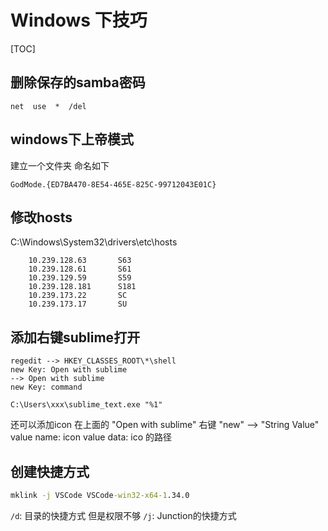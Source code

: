# Windows 下技巧

[TOC]

## 删除保存的samba密码
```batch
net  use  *  /del
```

## windows下上帝模式
建立一个文件夹 命名如下
```batch
GodMode.{ED7BA470-8E54-465E-825C-99712043E01C} 
```

## 修改hosts
C:\Windows\System32\drivers\etc\hosts
```
    10.239.128.63       S63
    10.239.128.61       S61
    10.239.129.59       S59
    10.239.128.181      S181
    10.239.173.22       SC
    10.239.173.17       SU
```

## 添加右键sublime打开
```
regedit --> HKEY_CLASSES_ROOT\*\shell
new Key: Open with sublime
--> Open with sublime
new Key: command

C:\Users\xxx\sublime_text.exe "%1"
```

还可以添加icon
在上面的 "Open with sublime" 右键 "new" --> "String Value"
value name: icon
value data: ico 的路径

## 创建快捷方式
```bat
mklink -j VSCode VSCode-win32-x64-1.34.0
```

`/d`: 目录的快捷方式 但是权限不够
`/j`: Junction的快捷方式

